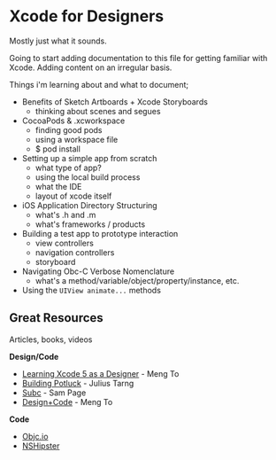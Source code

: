 # Xcode for Designers

Mostly just what it sounds.

Going to start adding documentation to this file for getting familiar with Xcode. Adding content on an irregular basis.

Things i'm learning about and what to document;

- Benefits of Sketch Artboards + Xcode Storyboards
	- thinking about scenes and segues
- CocoaPods & .xcworkspace
	- finding good pods
	- using a workspace file
	- $ pod install
- Setting up a simple app from scratch
	- what type of app?
	- using the local build process
	- what the IDE
	- layout of xcode itself
- iOS Application Directory Structuring
	- what's .h and .m
	- what's frameworks / products
- Building a test app to prototype interaction
	- view controllers
	- navigation controllers
	- storyboard
- Navigating Obc-C Verbose Nomenclature
	- what's a method/variable/object/property/instance, etc. 
- Using the `UIView animate...` methods

## Great Resources

Articles, books, videos

**Design/Code**

- [Learning Xcode 5 as a Designer](https://medium.com/learning-xcode-as-a-designer) - Meng To
- [Building Potluck](https://medium.com/building-potluck/7f493cdfa381) - Julius Tarng
- [Subc](http://subjc.com/) - Sam Page
- [Design+Code](http://designcode.io/) - Meng To

**Code**

- [Objc.io](http://objc.io)
- [NSHipster](http://nshipster.com/)